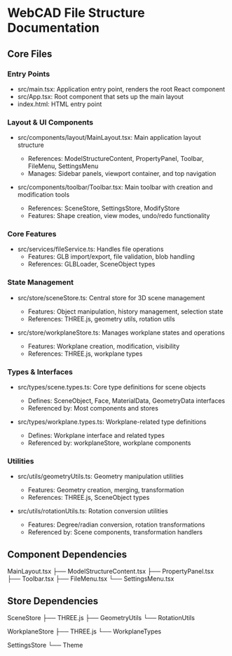 # WebCAD File Structure Documentation

## Core Files

### Entry Points
- src/main.tsx: Application entry point, renders the root React component
- src/App.tsx: Root component that sets up the main layout
- index.html: HTML entry point

### Layout & UI Components
- src/components/layout/MainLayout.tsx: Main application layout structure
  - References: ModelStructureContent, PropertyPanel, Toolbar, FileMenu, SettingsMenu
  - Manages: Sidebar panels, viewport container, and top navigation

- src/components/toolbar/Toolbar.tsx: Main toolbar with creation and modification tools
  - References: SceneStore, SettingsStore, ModifyStore
  - Features: Shape creation, view modes, undo/redo functionality

### Core Features
- src/services/fileService.ts: Handles file operations
  - Features: GLB import/export, file validation, blob handling
  - References: GLBLoader, SceneObject types

### State Management
- src/store/sceneStore.ts: Central store for 3D scene management
  - Features: Object manipulation, history management, selection state
  - References: THREE.js, geometry utils, rotation utils

- src/store/workplaneStore.ts: Manages workplane states and operations
  - Features: Workplane creation, modification, visibility
  - References: THREE.js, workplane types

### Types & Interfaces
- src/types/scene.types.ts: Core type definitions for scene objects
  - Defines: SceneObject, Face, MaterialData, GeometryData interfaces
  - Referenced by: Most components and stores

- src/types/workplane.types.ts: Workplane-related type definitions
  - Defines: Workplane interface and related types
  - Referenced by: workplaneStore, workplane components

### Utilities
- src/utils/geometryUtils.ts: Geometry manipulation utilities
  - Features: Geometry creation, merging, transformation
  - References: THREE.js, SceneObject types

- src/utils/rotationUtils.ts: Rotation conversion utilities
  - Features: Degree/radian conversion, rotation transformations
  - Referenced by: Scene components, transformation handlers

## Component Dependencies
MainLayout.tsx
├── ModelStructureContent.tsx
├── PropertyPanel.tsx
├── Toolbar.tsx
├── FileMenu.tsx
└── SettingsMenu.tsx

## Store Dependencies
SceneStore
├── THREE.js
├── GeometryUtils
└── RotationUtils

WorkplaneStore
├── THREE.js
└── WorkplaneTypes

SettingsStore
└── Theme